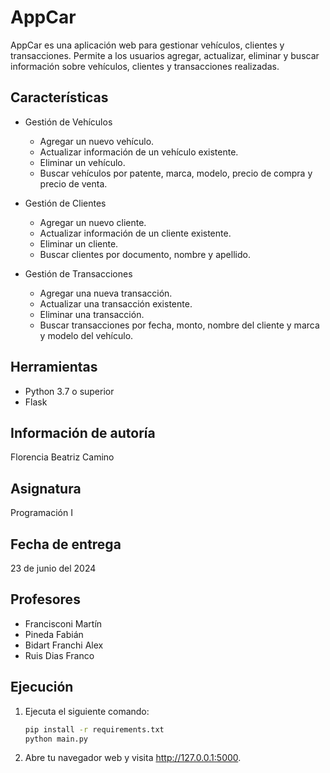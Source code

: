 # AppCar

AppCar es una aplicación web para gestionar vehículos, clientes y transacciones. Permite a los usuarios agregar, actualizar, eliminar y buscar información sobre vehículos, clientes y transacciones realizadas.

## Características

- Gestión de Vehículos
  - Agregar un nuevo vehículo.
  - Actualizar información de un vehículo existente.
  - Eliminar un vehículo.
  - Buscar vehículos por patente, marca, modelo, precio de compra y precio de venta.

- Gestión de Clientes
  - Agregar un nuevo cliente.
  - Actualizar información de un cliente existente.
  - Eliminar un cliente.
  - Buscar clientes por documento, nombre y apellido.

- Gestión de Transacciones
  - Agregar una nueva transacción.
  - Actualizar una transacción existente.
  - Eliminar una transacción.
  - Buscar transacciones por fecha, monto, nombre del cliente y marca y modelo del vehículo.

## Herramientas

- Python 3.7 o superior
- Flask

## Información de autoría

Florencia Beatriz Camino

## Asignatura

Programación I

## Fecha de entrega

23 de junio del 2024

## Profesores

- Francisconi Martín
- Pineda Fabián
- Bidart Franchi Alex
- Ruis Dias Franco

## Ejecución

1. Ejecuta el siguiente comando:
   ```sh
   pip install -r requirements.txt
   python main.py
2. Abre tu navegador web y visita http://127.0.0.1:5000.
